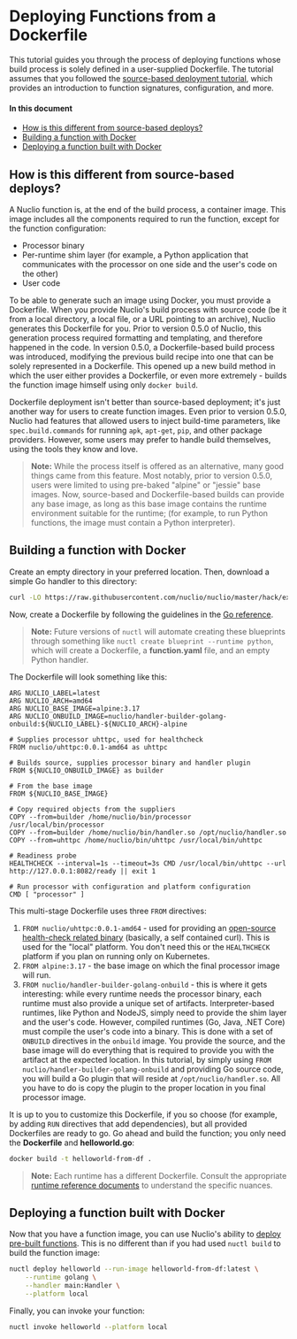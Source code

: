 # Deploying Functions from a Dockerfile

This tutorial guides you through the process of deploying functions whose build process is solely defined in a user-supplied Dockerfile. The tutorial assumes that you followed the [source-based deployment tutorial](../tasks/deploying-functions.md), which provides an introduction to function signatures, configuration, and more.

#### In this document

- [How is this different from source-based deploys?](#how-is-this-different-from-source-based-deploys)
- [Building a function with Docker](#building-a-function-with-docker)
- [Deploying a function built with Docker](#deploying-a-function-built-with-docker)

## How is this different from source-based deploys?

A Nuclio function is, at the end of the build process, a container image. This image includes all the components required to run the function, except for the function configuration:

- Processor binary
- Per-runtime shim layer (for example, a Python application that communicates with the processor on one side and the user's code on the other)
- User code

To be able to generate such an image using Docker, you must provide a Dockerfile. When you provide Nuclio's build process with source code (be it from a local directory, a local file, or a URL pointing to an archive), Nuclio generates this Dockerfile for you. Prior to version 0.5.0 of Nuclio, this generation process required formatting and templating, and therefore happened in the code. In version 0.5.0, a Dockerfile-based build process was introduced, modifying the previous build recipe into one that can be solely represented in a Dockerfile. This opened up a new build method in which the user either provides a Dockerfile, or even more extremely - builds the function image himself using only `docker build`.

Dockerfile deployment isn't better than source-based deployment; it's just another way for users to create function images. Even prior to version 0.5.0, Nuclio had features that allowed users to inject build-time parameters, like `spec.build.commands` for running `apk`, `apt-get`, `pip`, and other package providers. However, some users may prefer to handle build themselves, using the tools they know and love.

> **Note:** While the process itself is offered as an alternative, many good things came from this feature. Most notably, prior to version 0.5.0, users were limited to using pre-baked "alpine" or "jessie" base images. Now, source-based and Dockerfile-based builds can provide any base image, as long as this base image contains the runtime environment suitable for the runtime; (for example, to run Python functions, the image must contain a Python interpreter).

## Building a function with Docker

Create an empty directory in your preferred location. Then, download a simple Go handler to this directory:

```sh
curl -LO https://raw.githubusercontent.com/nuclio/nuclio/master/hack/examples/golang/helloworld/helloworld.go
```

Now, create a Dockerfile by following the guidelines in the [Go reference](../reference/runtimes/golang/golang-reference.html#dockerfile).

> **Note:** Future versions of `nuctl` will automate creating these blueprints through something like `nuctl create blueprint --runtime python`, which will create a Dockerfile, a **function.yaml** file, and an empty Python handler.

The Dockerfile will look something like this:

```
ARG NUCLIO_LABEL=latest
ARG NUCLIO_ARCH=amd64
ARG NUCLIO_BASE_IMAGE=alpine:3.17
ARG NUCLIO_ONBUILD_IMAGE=nuclio/handler-builder-golang-onbuild:${NUCLIO_LABEL}-${NUCLIO_ARCH}-alpine

# Supplies processor uhttpc, used for healthcheck
FROM nuclio/uhttpc:0.0.1-amd64 as uhttpc

# Builds source, supplies processor binary and handler plugin
FROM ${NUCLIO_ONBUILD_IMAGE} as builder

# From the base image
FROM ${NUCLIO_BASE_IMAGE}

# Copy required objects from the suppliers
COPY --from=builder /home/nuclio/bin/processor /usr/local/bin/processor
COPY --from=builder /home/nuclio/bin/handler.so /opt/nuclio/handler.so
COPY --from=uhttpc /home/nuclio/bin/uhttpc /usr/local/bin/uhttpc

# Readiness probe
HEALTHCHECK --interval=1s --timeout=3s CMD /usr/local/bin/uhttpc --url http://127.0.0.1:8082/ready || exit 1

# Run processor with configuration and platform configuration
CMD [ "processor" ]
```

This multi-stage Dockerfile uses three `FROM` directives:

1. `FROM nuclio/uhttpc:0.0.1-amd64` - used for providing an [open-source health-check related binary](https://github.com/nuclio/uhttpc) (basically, a self contained curl). This is used for the "local" platform. You don't need this or the `HEALTHCHECK` platform if you plan on running only on Kubernetes.
2. `FROM alpine:3.17` - the base image on which the final processor image will run.
3. `FROM nuclio/handler-builder-golang-onbuild` - this is where it gets interesting: while every runtime needs the processor binary, each runtime must also provide a unique set of artifacts. Interpreter-based runtimes, like Python and NodeJS, simply need to provide the shim layer and the user's code. However, compiled runtimes (Go, Java, .NET Core) must compile the user's code into a binary. This is done with a set of `ONBUILD` directives in the `onbuild` image. You provide the source, and the base image will do everything that is required to provide you with the artifact at the expected location. In this tutorial, by simply using `FROM nuclio/handler-builder-golang-onbuild` and providing Go source code, you will build a Go plugin that will reside at `/opt/nuclio/handler.so`. All you have to do is copy the plugin to the proper location in you final processor image.

It is up to you to customize this Dockerfile, if you so choose (for example, by adding `RUN` directives that add dependencies), but all provided Dockerfiles are ready to go. Go ahead and build the function; you only need the **Dockerfile** and **helloworld.go**:

```sh
docker build -t helloworld-from-df .
```

> **Note:** Each runtime has a different Dockerfile. Consult the appropriate [runtime reference documents](../reference/runtimes/index) to understand the specific nuances.

## Deploying a function built with Docker

Now that you have a function image, you can use Nuclio's ability to [deploy pre-built functions](../tasks/deploying-pre-built-functions.md). This is no different than if you had used `nuctl build` to build the function image:

```sh
nuctl deploy helloworld --run-image helloworld-from-df:latest \
    --runtime golang \
    --handler main:Handler \
    --platform local
```

Finally, you can invoke your function:
```sh
nuctl invoke helloworld --platform local
```


